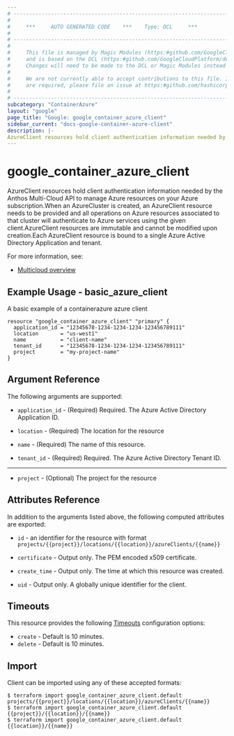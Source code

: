 ```yaml
---
# ----------------------------------------------------------------------------
#
#     ***     AUTO GENERATED CODE    ***    Type: DCL     ***
#
# ----------------------------------------------------------------------------
#
#     This file is managed by Magic Modules (https:#github.com/GoogleCloudPlatform/magic-modules)
#     and is based on the DCL (https:#github.com/GoogleCloudPlatform/declarative-resource-client-library).
#     Changes will need to be made to the DCL or Magic Modules instead of here.
#
#     We are not currently able to accept contributions to this file. If changes
#     are required, please file an issue at https:#github.com/hashicorp/terraform-provider-google/issues/new/choose
#
# ----------------------------------------------------------------------------
subcategory: "ContainerAzure"
layout: "google"
page_title: "Google: google_container_azure_client"
sidebar_current: "docs-google-container-azure-client"
description: |-
AzureClient resources hold client authentication information needed by the Anthos Multi-Cloud API to manage Azure resources on your Azure subscription.When an AzureCluster is created, an AzureClient resource needs to be provided and all operations on Azure resources associated to that cluster will authenticate to Azure services using the given client.AzureClient resources are immutable and cannot be modified upon creation.Each AzureClient resource is bound to a single Azure Active Directory Application and tenant.
---
```


# google\_container\_azure\_client

AzureClient resources hold client authentication information needed by the Anthos Multi-Cloud API to manage Azure resources on your Azure subscription.When an AzureCluster is created, an AzureClient resource needs to be provided and all operations on Azure resources associated to that cluster will authenticate to Azure services using the given client.AzureClient resources are immutable and cannot be modified upon creation.Each AzureClient resource is bound to a single Azure Active Directory Application and tenant.

For more information, see:
* [Multicloud overview](https://cloud.google.com/anthos/clusters/docs/multi-cloud)
## Example Usage - basic_azure_client
A basic example of a containerazure azure client
```hcl
resource "google_container_azure_client" "primary" {
  application_id = "12345678-1234-1234-1234-123456789111"
  location       = "us-west1"
  name           = "client-name"
  tenant_id      = "12345678-1234-1234-1234-123456789111"
  project        = "my-project-name"
}

```

## Argument Reference

The following arguments are supported:

* `application_id` -
  (Required)
  Required. The Azure Active Directory Application ID.
  
* `location` -
  (Required)
  The location for the resource
  
* `name` -
  (Required)
  The name of this resource.
  
* `tenant_id` -
  (Required)
  Required. The Azure Active Directory Tenant ID.
  


- - -

* `project` -
  (Optional)
  The project for the resource
  


## Attributes Reference

In addition to the arguments listed above, the following computed attributes are exported:

* `id` - an identifier for the resource with format `projects/{{project}}/locations/{{location}}/azureClients/{{name}}`

* `certificate` -
  Output only. The PEM encoded x509 certificate.
  
* `create_time` -
  Output only. The time at which this resource was created.
  
* `uid` -
  Output only. A globally unique identifier for the client.
  
## Timeouts

This resource provides the following
[Timeouts](/docs/configuration/resources.html#timeouts) configuration options:

- `create` - Default is 10 minutes.
- `delete` - Default is 10 minutes.

## Import

Client can be imported using any of these accepted formats:

```
$ terraform import google_container_azure_client.default projects/{{project}}/locations/{{location}}/azureClients/{{name}}
$ terraform import google_container_azure_client.default {{project}}/{{location}}/{{name}}
$ terraform import google_container_azure_client.default {{location}}/{{name}}
```



